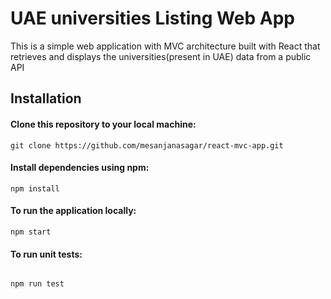 # UAE universities Listing Web App

This is a simple web application with MVC architecture built with React that retrieves and displays the universities(present in UAE) data from a public API

## Installation

#### Clone this repository to your local machine:

```
git clone https://github.com/mesanjanasagar/react-mvc-app.git
```

#### Install dependencies using npm:

```
npm install
```

#### To run the application locally:

```
npm start
```

#### To run unit tests:
```

npm run test

```





